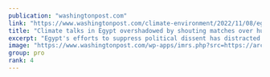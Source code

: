 ```yaml
---
publication: "washingtonpost.com"
link: "https://www.washingtonpost.com/climate-environment/2022/11/08/egypt-cop27-alaa-hunger-strike/"
title: "Climate talks in Egypt overshadowed by shouting matches over human rights"
excerpt: "Egypt's efforts to suppress political dissent has distracted from the broader climate debate at the annual U.N. climate negotiations in Sharm el-Sheikh."
image: "https://www.washingtonpost.com/wp-apps/imrs.php?src=https://arc-anglerfish-washpost-prod-washpost.s3.amazonaws.com/public/ZUN5NXC7PEI63IJR5EAOJJRTNM.jpg&w=1440"
group: pro
rank: 4
---
```


